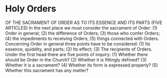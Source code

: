 # Holy Orders

OF THE SACRAMENT OF ORDER AS TO ITS ESSENCE AND ITS PARTS (FIVE ARTICLES)  In the next place we must consider the sacrament of Order: (1) Order in general; (2) the difference of Orders; (3) those who confer Orders; (4) the impediments to receiving Orders; (5) things connected with Orders.  Concerning Order in general three points have to be considered: (1) Its essence, quiddity, and parts; (2) Its effect; (3) The recipients of Orders.  Under the first head there are five points of inquiry:
(1) Whether there should be Order in the Church?
(2) Whether it is fittingly defined?
(3) Whether it is a sacrament?
(4) Whether its form is expressed properly?
(5) Whether this sacrament has any matter?